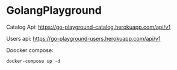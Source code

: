 # GolangPlayground

Catalog Api: https://go-playground-catalog.herokuapp.com/api/v1

Users api: https://go-playground-users.herokuapp.com/api/v1

Doocker compose:

`docker-compose up -d`

